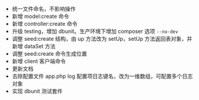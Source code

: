 * 统一文件命名，不影响操作
* 新增 model:create 命令
* 新增 controller:create 命令
* 升级 testing，增加 dbunit。生产环境下增加 composer 选项 `--no-dev`
* 调整 seed:create 结构，由 up 方法改为 setUp，setUp 方法返回表对象，并新增 dataSet 方法
* 调整 seed:create 命令生成位置
* 新增 client 客户端命令
* 更新文档
* 去除配置文件 app.php log 配置项日志键名，改为一维数组，可配置多个日志对象
* 实现 dbunit 测试套件